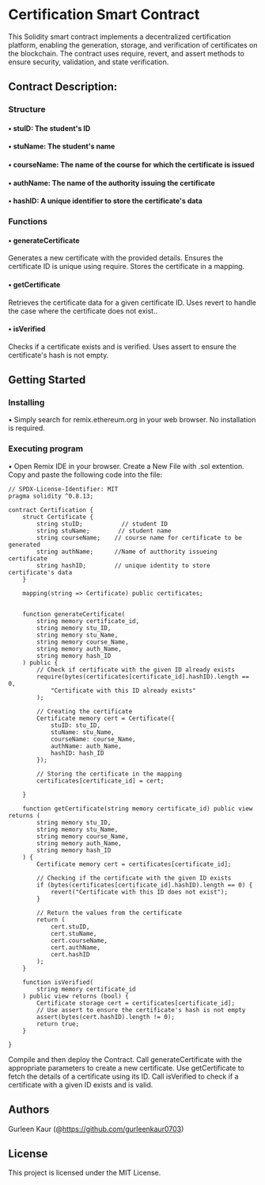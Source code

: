 # Certification Smart Contract
This Solidity smart contract implements a decentralized certification platform, enabling the generation, storage, and verification of certificates on the blockchain.
The contract uses require, revert, and assert methods to ensure security, validation, and state verification.
## Contract Description:

### Structure

#### •	stuID: The student's ID
#### •	stuName: The student's name
#### •	courseName: The name of the course for which the certificate is issued
#### •	authName: The name of the authority issuing the certificate
#### •	hashID: A unique identifier to store the certificate's data

### Functions
#### •	generateCertificate
Generates a new certificate with the provided details.
Ensures the certificate ID is unique using require.
Stores the certificate in a mapping.
#### •	getCertificate
Retrieves the certificate data for a given certificate ID.
Uses revert to handle the case where the certificate does not exist..
#### •	isVerified
Checks if a certificate exists and is verified.
Uses assert to ensure the certificate's hash is not empty.

## Getting Started

### Installing

•	Simply search for remix.ethereum.org in your web browser.	No installation is required.

### Executing program
• Open Remix IDE in your browser. Create a New File with .sol extention. Copy and paste the following code into the file:
```
// SPDX-License-Identifier: MIT
pragma solidity ^0.8.13;

contract Certification {
    struct Certificate {
        string stuID;           // student ID
        string stuName;        // student name
        string courseName;    // course name for certificate to be generated
        string authName;      //Name of autthority issueing certificate
        string hashID;        // unique identity to store certificate's data
    }

    mapping(string => Certificate) public certificates;
    

    function generateCertificate(
        string memory certificate_id,
        string memory stu_ID,
        string memory stu_Name,
        string memory course_Name,
        string memory auth_Name,
        string memory hash_ID
    ) public {
        // Check if certificate with the given ID already exists
        require(bytes(certificates[certificate_id].hashID).length == 0,
            "Certificate with this ID already exists"
        );

        // Creating the certificate
        Certificate memory cert = Certificate({
            stuID: stu_ID,
            stuName: stu_Name,
            courseName: course_Name,
            authName: auth_Name,
            hashID: hash_ID
        });

        // Storing the certificate in the mapping
        certificates[certificate_id] = cert;

    }

    function getCertificate(string memory certificate_id) public view returns (
        string memory stu_ID,
        string memory stu_Name,
        string memory course_Name,
        string memory auth_Name,
        string memory hash_ID
    ) {
        Certificate memory cert = certificates[certificate_id];

        // Checking if the certificate with the given ID exists
        if (bytes(certificates[certificate_id].hashID).length == 0) {
            revert("Certificate with this ID does not exist");
        }

        // Return the values from the certificate
        return (
            cert.stuID,
            cert.stuName,
            cert.courseName,
            cert.authName,
            cert.hashID
        );
    }

    function isVerified(
        string memory certificate_id
    ) public view returns (bool) {
        Certificate storage cert = certificates[certificate_id];
        // Use assert to ensure the certificate's hash is not empty
        assert(bytes(cert.hashID).length != 0);
        return true;
    }

}

```
Compile and then deploy the Contract. Call generateCertificate with the appropriate parameters to create a new certificate.
Use getCertificate to fetch the details of a certificate using its ID.
Call isVerified to check if a certificate with a given ID exists and is valid.

## Authors

Gurleen Kaur
(@https://github.com/gurleenkaur0703)

## License

This project is licensed under the MIT License.
